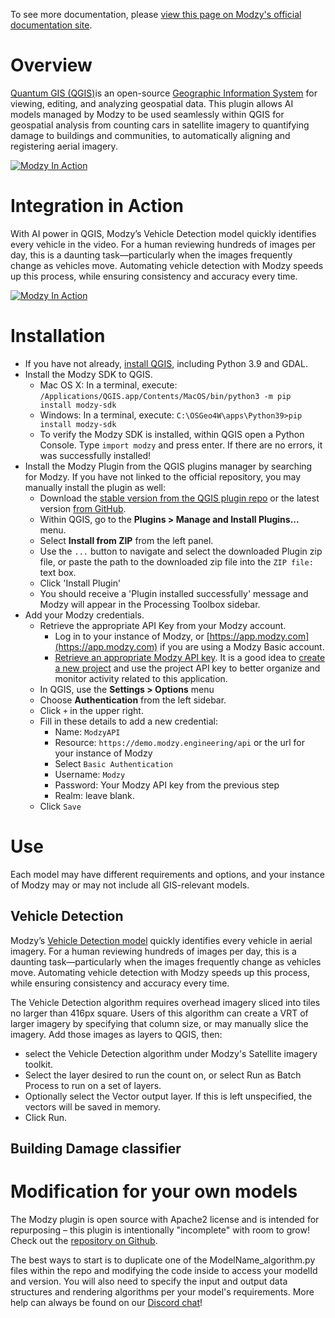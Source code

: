 To see more documentation, please [view this page on Modzy's official documentation site](https://docs.modzy.com/docs/qgis).

# Overview

[Quantum GIS (QGIS)](https://qgis.org)is an open-source [Geographic Information System](https://en.wikipedia.org/wiki/Geographic_information_system) for viewing, editing, and analyzing geospatial data. This plugin allows AI models managed by Modzy to be used seamlessly within QGIS for geospatial analysis from counting cars in satellite imagery to quantifying damage to buildings and communities, to automatically aligning and registering aerial imagery. 

[![Modzy In Action](hhttps://files.readme.io/1a9ebd1-Screen_Shot_2021-07-30_at_8.13.07_AM.png)](https://docs.modzy.com/docs/qgis)

# Integration in Action

With AI power in QGIS, Modzy’s Vehicle Detection model quickly identifies every vehicle in the video. For a human reviewing hundreds of images per day, this is a daunting task—particularly when the images frequently change as vehicles move. Automating vehicle detection with Modzy speeds up this process, while ensuring consistency and accuracy every time.

[![Modzy In Action](https://img.youtube.com/vi/0CjHcPwdA0w/0.jpg)](https://www.youtube.com/watch?v=0CjHcPwdA0w)

# Installation 

- If you have not already, [install QGIS](https://qgis.org/en/site/forusers/download.html), including Python 3.9 and GDAL.
- Install the Modzy SDK to QGIS. 
    - Mac OS X: In a terminal, execute: `/Applications/QGIS.app/Contents/MacOS/bin/python3 -m pip install modzy-sdk`
    - Windows: In a terminal, execute: `C:\OSGeo4W\apps\Python39>pip install modzy-sdk`
    - To verify the Modzy SDK is installed, within QGIS open a Python Console. Type `import modzy` and press enter. If there are no errors, it was successfully installed!
- Install the Modzy Plugin from the QGIS plugins manager by searching for Modzy. If you have not linked to the official repository, you may manually install the plugin as well:
    - Download the [stable version from the QGIS plugin repo](https://plugins.qgis.org/plugins/Modzy-QGIS-Plugin-main/) or the latest version [from GitHub](https://github.com/modzy/Modzy-QGIS-Plugin/archive/refs/heads/main.zip).
    - Within QGIS, go to the **Plugins > Manage and Install Plugins...** menu. 
    - Select **Install from ZIP** from the left panel.
    - Use the `...` button to navigate and select the downloaded Plugin zip file, or paste the path to the downloaded zip file into the `ZIP file:` text box. 
    - Click 'Install Plugin'
    - You should receive a 'Plugin installed successfully' message and Modzy will appear in the Processing Toolbox sidebar.
- Add your Modzy credentials.
    - Retrieve the appropriate API Key from your Modzy account. 
         - Log in to your instance of Modzy, or [https://app.modzy.com](https://app.modzy.com) if you are using a Modzy Basic account.
         - [Retrieve an appropriate Modzy API key](https://docs.modzy.com/docs/getting-started#key-download-your-api-key). It is a good idea to [create a new project](https://docs.modzy.com/docs/projects-3) and use the project API key to better organize and monitor activity related to this application.
    - In QGIS, use the **Settings > Options** menu
    - Choose **Authentication** from the left sidebar.
    - Click `+` in the upper right. 
    - Fill in these details to add a new credential: 
        - Name: `ModzyAPI`
        - Resource: `https://demo.modzy.engineering/api` or the url for your instance of Modzy
        - Select `Basic Authentication`
        - Username: `Modzy`
        - Password: Your Modzy API key from the previous step
        - Realm: leave blank.
    - Click `Save`

# Use
Each model may have different requirements and options, and your instance of Modzy may or may not include all GIS-relevant models. 


## Vehicle Detection
Modzy’s [Vehicle Detection model]() quickly identifies every vehicle in aerial imagery. For a human reviewing hundreds of images per day, this is a daunting task—particularly when the images frequently change as vehicles move. Automating vehicle detection with Modzy speeds up this process, while ensuring consistency and accuracy every time.  

The Vehicle Detection algorithm requires overhead imagery sliced into tiles no larger than 416px square. Users of this algorithm can create a VRT of larger imagery by specifying that column size, or may manually slice the imagery. Add those images as layers to QGIS, then:
- select the Vehicle Detection algorithm under Modzy's Satellite imagery toolkit. 
- Select the layer desired to run the count on, or select Run as Batch Process to run on a set of layers.
- Optionally select the Vector output layer. If this is left unspecified, the vectors will be saved in memory.
- Click Run.


## Building Damage classifier




# Modification for your own models

The Modzy plugin is open source with Apache2 license and is intended for repurposing – this plugin is intentionally "incomplete" with room to grow! Check out the [repository on Github](https://github.com/modzy/Modzy-QGIS-Plugin/). 

The best ways to start is to duplicate one of the ModelName_algorithm.py files within the repo and modifying the code inside to access your modelId and version. You will also need to specify the input and output data structures and rendering algorithms per your model's requirements. More help can always be found on our [Discord chat](https://discord.gg/Q7VrCDeW53)!